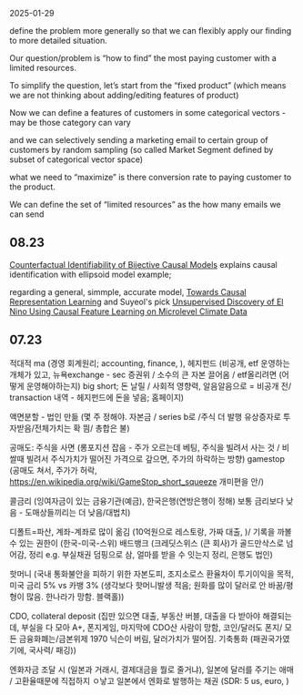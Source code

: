2025-01-29

define the problem more generally so that we can flexibly apply our finding to more detailed situation.

Our question/problem is “how to find” the most paying customer with a limited resources.

To simplify the question, let’s start from the “fixed product” (which means we are not thinking about adding/editing features of product)

Now we can define a features of customers in some categorical vectors - may be those category can vary 

and we can selectively sending a marketing email to certain group of customers by random sampling (so called Market Segment defined by subset of categorical vector space)

what we need to “maximize” is there conversion rate to paying customer to the product.

We can define the set of “limited resources” as the how many emails we can send



## 08.23
[Counterfactual Identifiability of Bijective Causal Models](https://arxiv.org/pdf/2302.02228.pdf) explains causal identification with ellipsoid model example; 

regarding a general, simmple, accurate model, [Towards Causal Representation Learning](https://arxiv.org/abs/2102.11107) and Suyeol's pick  [Unsupervised Discovery of El Nino Using Causal Feature Learning on Microlevel Climate Data ](https://arxiv.org/abs/1605.09370)

## 07.23
적대적 ma (경영 회계원리; accounting, finance, ), 헤지펀드 (비공개, etf 운영하는 개체가 있고, 뉴욕exchange - sec 증권위 / 소수의 큰 자본 끌어옴 / etf올리려면 (어떻게 운영해야하는지) big short; 돈 날릴 / 사회적 영향력, 알음알음으로 = 비공개 전/ transaction 내역 - 헤지펀드에 돈을 넣음; 홈페이지)

액면분할 - 법인 만듦 (몇 주 정해야. 자본금 / series b로 /주식 더 발행 유상증자로 투자받음/전체가치는 확 띔/ 총합은 불)

공매도: 주식을 사면 (롱포지션 잡음 - 주가 오르는데 베팅, 주식을 빌려서 사는 것 / 비쌀때 빌려서 주식가치가 떨어진 가격으로 갚으면, 주가의 하락하는 방향) gamestop (공매도 쳐서, 주가가 허락, https://en.wikipedia.org/wiki/GameStop_short_squeeze 개미편을 안/)

콜금리 (잉여자금이 있는 금융기관(예금), 한국은행(연방은행이 정해) 보통 금리보다 낮음 - 도매상들끼리는 더 낮음/대법치)

디폴트=파산, 계좌-계좌로 많이 옮김 (10억원으로 레스토랑, 가짜 대출, )/ 기록을 까볼수 있는 권한이 (한국-미국-스위)
배드뱅크 (크레딧스위스 (큰 회사)가 골드만삭스로 넘어감, 정리 e.g. 부실채권 덤핑으로 삼, 얼마를 받을 수 잇는지 정리, 은행도 법인)

핫머니 (국내 통화불안을 피하기 위한 자본도피, 조지소로스 환율차이 투기이익을 목적, 미국 금리 5% vs 카뱅 3% (생각보다 핫머니발생 적음; 원화를 많이 달러로 안 바꿈/평형이 많음. 한나라가 망함. 블랙홀))

CDO, collateral deposit (집만 있으면 대출, 부동산 버블, 대출을 다 받아야 해결되는데, 부실을 다 모아 A+, 폰지게임, 마지막에 CDO산 사람이 망함, 코인/달러도 폰지/ 모든 금융화폐는/금본위제 1970 닉슨이 버림, 달러가치가 떨어짐. 기축통화 (패권국가였기에, 국사력/ 패깅))

엔화자금 조달 시 (일본과 거래시, 결제대금을 뭘로 줄거냐), 일본에 달러를 주기는 애매 / 고환율때문에 직접하지 ㅇ낳고 일본에서 엔화로 발행하는 채권 (SDR: 5 us, euro, )